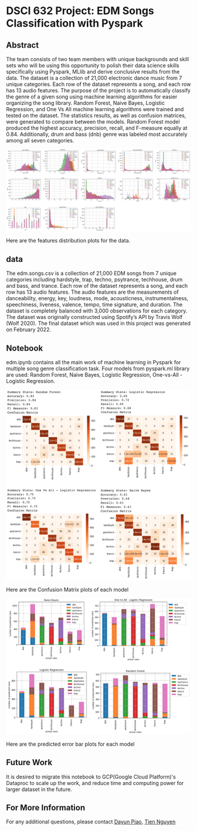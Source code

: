 # DSCI 632 Project: EDM Songs Classification with Pyspark

## Abstract
The team consists of two team members with unique backgrounds and skill sets who will be using this opportunity to polish their data science skills specifically using Pyspark, MLlib and derive conclusive results from the data. The dataset is a collection of 21,000 electronic dance music from 7 unique categories. Each row of the dataset represents a song, and each row has 13 audio features. The purpose of the project is to automatically classify the genre of a given song using machine learning algorithms for easier organizing the song library. Random Forest, Naive Bayes, Logistic Regression, and One Vs All machine learning algorithms were trained and tested on the dataset. The statistics results, as well as confusion matrices, were generated to compare between the models. Random Forest model produced the highest accuracy, precision, recall, and F-measure equally at 0.84. Additionally, drum and bass (dnb) genre was labeled most accurately among all seven categories.


![features](misc/features_distribution.png)

Here are the features distribution plots for the data.

## data

The edm.songs.csv is a collection of 21,000 EDM songs from 7 unique categories including hardstyle, trap, techno, psytrance, techhouse, drum and bass, and trance. Each row of the dataset represents a song, and each row has 13 audio features. The audio features are the measurements of danceability, energy, key, loudness, mode, acousticness, instrumentalness, speechiness, liveness, valence, tempo, time signature, and duration. The dataset is completely balanced with 3,000 observations for each category. The dataset was originally constructed using Spotify’s API by Travis Wolf (Wolf 2020). The final dataset which was used in this project was generated on February 2022.

## Notebook 

edm.ipynb contains all the main work of machine learning in Pyspark for multiple song genre classification task. Four models from pyspark.ml library are used: Random Forest, Naive Bayes, Logistic Regression, One-vs-All - Logistic Regression.

![confusionMatrix](misc/cm.png)

Here are the Confusion Matrix plots of each model

![errorBar](misc/predicted_error_bar.png)

Here are the predicted error bar plots for each model

## Future Work

It is desired to migrate this notebook to GCP(Google Cloud Platform)'s Dataproc to scale up the work, and reduce time and computing power for larger dataset in the future.

## For More Information

For any additional questions, please contact [Dayun Piao](https://github.com/claude0124), [Tien Nguyen](https://github.com/tien011)